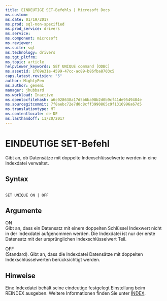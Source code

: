 ```yaml
---
title: EINDEUTIGE SET-Befehls | Microsoft Docs
ms.custom: 
ms.date: 01/19/2017
ms.prod: sql-non-specified
ms.prod_service: drivers
ms.service: 
ms.component: microsoft
ms.reviewer: 
ms.suite: sql
ms.technology: drivers
ms.tgt_pltfrm: 
ms.topic: article
helpviewer_keywords: SET UNIQUE command [ODBC]
ms.assetid: 1f69e31e-4599-47cc-ac89-b86fba8703c5
caps.latest.revision: "5"
author: MightyPen
ms.author: genemi
manager: jhubbard
ms.workload: Inactive
ms.openlocfilehash: a6c028638a17d5b6ba98b2d0b9cf41de9549484e
ms.sourcegitcommit: 7f8aebc72e7d0c8cff3990865c9f1316996a67d5
ms.translationtype: MT
ms.contentlocale: de-DE
ms.lasthandoff: 11/20/2017
---
```

# <a name="set-unique-command"></a>EINDEUTIGE SET-Befehl
Gibt an, ob Datensätze mit doppelte Indexschlüsselwerte werden in eine Indexdatei verwaltet.  
  
## <a name="syntax"></a>Syntax  
  
```  
  
SET UNIQUE ON | OFF  
```  
  
## <a name="arguments"></a>Argumente  
 ON  
 Gibt an, dass ein Datensatz mit einem doppelten Schlüssel Indexwert nicht in der Indexdatei aufgenommen werden. Die Indexdatei ist nur der erste Datensatz mit der ursprünglichen Indexschlüsselwert Teil.  
  
 OFF  
 (Standard). Gibt an, dass die Indexdatei Datensätze mit doppelten Indexschlüsselwerten berücksichtigt werden.  
  
## <a name="remarks"></a>Hinweise  
 Eine Indexdatei behält seine eindeutige festgelegt Einstellung beim REINDEX ausgeben. Weitere Informationen finden Sie unter [INDEX](../../odbc/microsoft/index-command.md).
